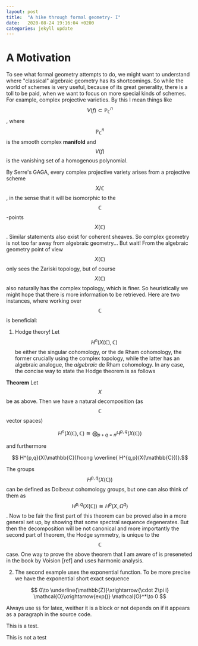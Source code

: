 ```yaml
---
layout: post
title:  "A hike through formal geometry- I"
date:   2020-08-24 19:16:04 +0200
categories: jekyll update
---
```

<h1>A Motivation</h1>

To see what formal geometry attempts to do, we might want to understand where "classical" algebraic geometry has its shortcomings. So while the world of schemes is very useful, because of its great generality, there is a toll to be paid, when we want to focus on more special kinds of schemes. For example, complex projective varieties. By this I mean things like $$ V(f)\subset \mathbb{P}^n_{\mathbb{C}}$$, where $$\mathbb{P}^n_{\mathbb{C}}$$ is the smooth complex **manifold** and $$V(f)$$ is the vanishing set of a homogenous polynomial.

By Serre's GAGA, every complex projective variety arises from a projective scheme $$X/\mathbb{C}$$, in the sense that it will be isomorphic to the $$\mathbb{C}$$-points $$X(\mathbb{C})$$. Similar statements also exist for coherent sheaves. So complex geometry is not too far away from algebraic geometry... But wait! From the algebraic geometry point of view $$X(\mathbb{C})$$ only sees the Zariski topology, but of course $$X(\mathbb{C})$$ also naturally has the complex topology, which is finer. So heuristically we might hope that there is more information to be retrieved. Here are two instances, where working over $$\mathbb{C}$$ is beneficial: 

1. Hodge theory! Let $$H^n(X(\mathbb{C}),\mathbb{C})$$ be either the singular cohomology, or the de Rham cohomology, the former crucially using the complex topology, while the latter has an algebraic analogue, the *algebraic* de Rham cohomology. In any case, the concise way to state the Hodge theorem is as follows

**Theorem** Let $$X$$ be as above. Then we have a natural decomposition (as $$\mathbb{C}$$ vector spaces)

$$H^n(X(\mathbb{C}),\mathbb{C})\cong\bigoplus_{p+q=n} H^{p,q}(X(\mathbb{C})) $$

and  furthermore

$$  H^{p,q}(X(\mathbb{C}))\cong \overline{ H^{q,p}(X(\mathbb{C}))}.$$


The groups $$H^{p,q}(X(\mathbb{C}))$$ can be defined as Dolbeaut cohomology groups, but one can also think of them as 
$$H^{p,q}(X(\mathbb{C}))\cong H^p(X,\Omega^q)$$. 
 Now to be fair the first part of this theorem can be proved also in a more general set up, by showing that some spectral sequence degenerates. But then the decomposition will be not canonical and more importantly the second part of theorem, the Hodge symmetry, is unique to the $$\mathbb{C}$$ case. One way to prove the above theorem that I am aware of is preseneted in the book by Voision [ref] and uses harmonic analysis. 

2. The second example uses the exponential function. To be more precise we have the exponential short exact sequence

$$ 
    0\to \underline{\mathbb{Z}}\xrightarrow{\cdot 2\pi i} \mathcal{O}\xrightarrow{exp()} \mathcal{O}^*\to 0
$$

Always use `$$` for latex, weither it is a block or not depends on if it appears as a paragraph in the source code.




This is a test.

This is not a test